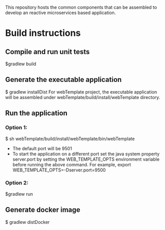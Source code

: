 This repository hosts the common components that can be assembled to develop an reactive microservices based application.

# Build instructions

## Compile and run unit tests
$gradlew build

## Generate the executable application
$ gradlew installDist
For webTemplate project, the executable application will be assembled under webTemplate/build/install/webTemplate directory.

## Run the application
### Option 1:
$ sh webTemplate/build/install/webTemplate/bin/webTemplate
* The default port will be 9501
* To start the application on a different port set the java system property server.port by setting the WEB_TEMPLATE_OPTS environment variable before running the above command. For example, export WEB_TEMPLATE_OPTS=-Dserver.port=9500

### Option 2: 
$gradlew run

## Generate docker image
$ gradlew distDocker
